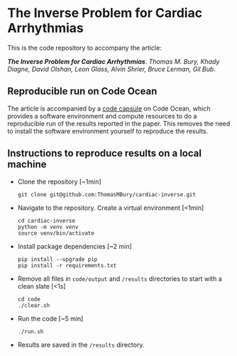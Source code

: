 # The Inverse Problem for Cardiac Arrhythmias

This is the code repository to accompany the article:

***The Inverse Problem for Cardiac Arrhythmias***. *Thomas M. Bury, Khady Diagne, David Olshan, Leon Glass, Alvin Shrier, Bruce Lerman, Gil Bub.*


## Reproducible run on Code Ocean
The article is accompanied by a [code capsule](https://codeocean.com/capsule/1839795/tree/v1) on Code Ocean, which provides a software environment and compute resources to do a reproducible run of the results reported in the paper. This removes the need to install the software environment yourself to reproduce the results.

## Instructions to reproduce results on a local machine

- Clone the repository [~1min]
  ```
  git clone git@github.com:ThomasMBury/cardiac-inverse.git
  ```

- Navigate to the repository. Create a virtual environment [<1min]
  ```
  cd cardiac-inverse
  python -m venv venv
  source venv/bin/activate
  ```

- Install package dependencies [~2 min]
  ```
  pip install --upgrade pip
  pip install -r requirements.txt
  ```
  
- Remove all files in `code/output` and `/results` directories to start with a clean slate [<1s]
  ```
  cd code
  ./clear.sh
  ```

- Run the code [~5 min]
  ```
  ./run.sh
  ```

- Results are saved in the ```/results``` directory.

